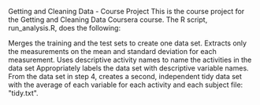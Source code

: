 ﻿Getting and Cleaning Data - Course Project
This is the course project for the Getting and Cleaning Data Coursera course. The R script, run_analysis.R, does the following:



Merges the training and the test sets to create one data set.
Extracts only the measurements on the mean and standard deviation for each measurement. 
Uses descriptive activity names to name the activities in the data set
Appropriately labels the data set with descriptive variable names. 
From the data set in step 4, creates a second, independent tidy data set with the average of each variable for each activity and each subject file: "tidy.txt".